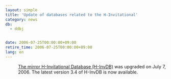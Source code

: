 ```yaml
---
layout: simple
title: 'Update of databases related to the H-Invitational'
category: news
db:
  - ddbj


date: 2006-07-25T00:00:00+09:00
retire_time: 2006-07-25T00:00:00+09:00
lang: en
---
```


<dd><a href="/whatsnew/whatsnew2009-e.html#091208">The mirror H-Invitational Database (H-InvDB)</a> was upgraded on July 7, 2006. The latest version 3.4 of H-InvDB is now available.</dd>
